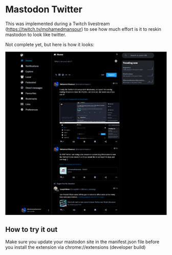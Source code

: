 # Mastodon Twitter

This was implemented during a Twitch livestream (https://twitch.tv/mohamedmansour) to see how much effort is it to reskin mastodon to look like twitter.

Not complete yet, but here is how it looks:

![Screenshot of the Extension](https://github.com/mohamedmansour/mastodon-twitter/raw/main/brand/screenshot.png)

## How to try it out
Make sure you update your mastodon site in the manifest.json file before you install the extension via chrome://extensions (developer build)
